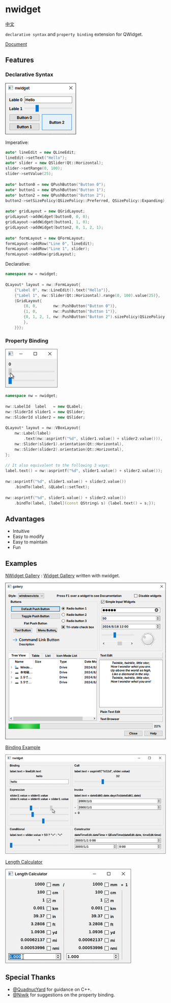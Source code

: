# nwidget

[中文](./doc/zh_cn/README.md)

`declarative syntax` and `property binding` extension for QWidget.

[Document](./doc/en/Document.md)

## Features

### Declarative Syntax

![](./doc/img/nwidget.png)

Imperative:
```cpp
auto* lineEdit = new QLineEdit;
lineEdit->setText("Hello");
auto* slider = new QSlider(Qt::Horizontal);
slider->setRange(0, 100);
slider->setValue(25);

auto* button0 = new QPushButton("Button 0");
auto* button1 = new QPushButton("Button 1");
auto* button2 = new QPushButton("Button 2");
button2->setSizePolicy(QSizePolicy::Preferred, QSizePolicy::Expanding);

auto* gridLayout = new QGridLayout;
gridLayout->addWidget(button0, 0, 0);
gridLayout->addWidget(button1, 1, 0);
gridLayout->addWidget(button2, 0, 1, 2, 1);

auto* formLayout = new QFormLayout;
formLayout->addRow("Line 0", lineEdit);
formLayout->addRow("Line 1", slider);
formLayout->addRow(gridLayout);
```

Declarative:
```cpp
namespace nw = nwidget;

QLayout* layout = nw::FormLayout{
    {"Label 0", nw::LineEdit().text("Hello")},
    {"Label 1", nw::Slider(Qt::Horizontal).range(0, 100).value(25)},
    {GridLayout{
        {0, 0,       nw::PushButton("Button 0")},
        {1, 0,       nw::PushButton("Button 1")},
        {0, 1, 2, 1, nw::PushButton("Button 2").sizePolicy(QSizePolicy::Preferred, QSizePolicy::Expanding)
        },
    }}};
```

### Property Binding

![](./doc/img/binding.gif)

```cpp
namespace nw = nwidget;

nw::LabelId  label   = new QLabel;
nw::SliderId slider1 = new QSlider;
nw::SliderId slider2 = new QSlider;

QLayout* layout = nw::VBoxLayout{
    nw::Label(label)
        .text(nw::asprintf("%d", slider1.value() + slider2.value())),
    nw::Slider(slider1).orientation(Qt::Horizontal),
    nw::Slider(slider2).orientation(Qt::Horizontal),
};

// It also equivalent to the following 3 ways:
label.text() = nw::asprintf("%d", slider1.value() + slider2.value());

nw::asprintf("%d", slider1.value() + slider2.value())
    .bindTo(label, &QLabel::setText);

nw::asprintf("%d", slider1.value() + slider2.value())
    .bindTo(label, [label](const QString& s) {label.text() = s;});

```

## Advantages

- Intuitive
- Easy to modify
- Easy to maintain
- Fun

## Examples

[NWidget Gallery](./examples/gallery) : [Widget Gallery](https://doc.qt.io/qt-6/qtwidgets-gallery-example.html) written with nwidget.

![](./doc/img/nwidget_gallery.png)

[Binding Example](./examples/binding_example)

![](./doc/img/binding_example.gif)

[Length Calculator](./examples/length_calculator)

![](./doc/img/length_calculator.gif)

## Special Thanks

- [@QuadnucYard](https://github.com/QuadnucYard) for guidance on C++.
- [@Niwik](https://github.com/niwik-dev) for suggestions on the property binding.